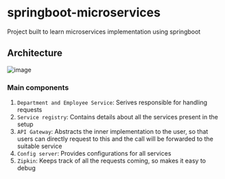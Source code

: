 # springboot-microservices

Project built to learn microservices implementation using springboot 

## Architecture

![image](https://github.com/ThejasNU/springboot-microservices/assets/77475353/6e6e993e-b73d-47f3-8bf0-683d08dc0618)

### Main components

1. `Department and Employee Service`: Serives responsible for handling requests
2. `Service registry`: Contains details about all the services present in the setup
3. `API Gateway`: Abstracts the inner implementation to the user, so that users can directly request to this and the call will be forwarded to the suitable service
4. `Config server`: Provides configurations for all services
5. `Zipkin`: Keeps track of all the requests coming, so makes it easy to debug
